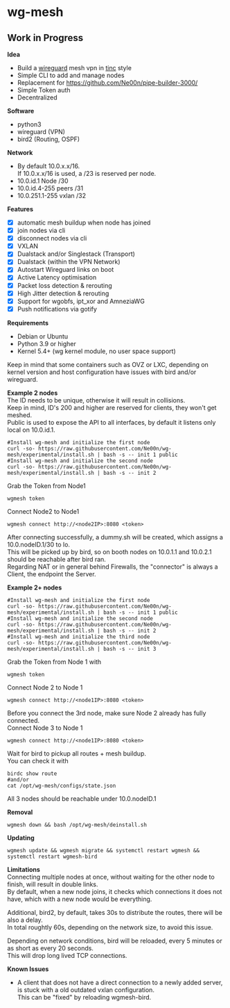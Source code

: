 # wg-mesh
## Work in Progress

**Idea**<br />
- Build a [wireguard](https://www.wireguard.com/) mesh vpn in [tinc](https://www.tinc-vpn.org/) style
- Simple CLI to add and manage nodes
- Replacement for https://github.com/Ne00n/pipe-builder-3000/
- Simple Token auth
- Decentralized

**Software**<br />
- python3
- wireguard (VPN)
- bird2 (Routing, OSPF)

**Network**<br />
- By default 10.0.x.x/16.<br>
If 10.0.x.x/16 is used, a /23 is reserved per node.
- 10.0.id.1 Node /30<br>
- 10.0.id.4-255 peers /31<br>
- 10.0.251.1-255 vxlan /32<br>

**Features**<br>
- [x] automatic mesh buildup when node has joined
- [x] join nodes via cli
- [x] disconnect nodes via cli
- [x] VXLAN
- [x] Dualstack and/or Singlestack (Transport)
- [x] Dualstack (within the VPN Network)
- [x] Autostart Wireguard links on boot
- [x] Active Latency optimisation
- [x] Packet loss detection & rerouting
- [x] High Jitter detection & rerouting
- [x] Support for wgobfs, ipt_xor and AmneziaWG
- [x] Push notifications via gotify

**Requirements**<br>
- Debian or Ubuntu
- Python 3.9 or higher
- Kernel 5.4+ (wg kernel module, no user space support)

Keep in mind that some containers such as OVZ or LXC, depending on kernel version and host configuration have issues with bird and/or wireguard.<br>

**Example 2 nodes**<br>
The ID needs to be unique, otherwise it will result in collisions.<br>
Keep in mind, ID's 200 and higher are reserved for clients, they won't get meshed.<br>
Public is used to expose the API to all interfaces, by default it listens only local on 10.0.id.1.<br>
```
#Install wg-mesh and initialize the first node
curl -so- https://raw.githubusercontent.com/Ne00n/wg-mesh/experimental/install.sh | bash -s -- init 1 public
#Install wg-mesh and initialize the second node
curl -so- https://raw.githubusercontent.com/Ne00n/wg-mesh/experimental/install.sh | bash -s -- init 2
```
Grab the Token from Node1<br>
```
wgmesh token
```
Connect Node2 to Node1
```
wgmesh connect http://<node2IP>:8080 <token>
```
After connecting successfully, a dummy.sh will be created, which assigns a 10.0.nodeID.1/30 to lo.<br>
This will be picked up by bird, so on booth nodes on 10.0.1.1 and 10.0.2.1 should be reachable after bird ran.<br>
Regarding NAT or in general behind Firewalls, the "connector" is always a Client, the endpoint the Server.<br>

**Example 2+ nodes**<br>
```
#Install wg-mesh and initialize the first node
curl -so- https://raw.githubusercontent.com/Ne00n/wg-mesh/experimental/install.sh | bash -s -- init 1 public
#Install wg-mesh and initialize the second node
curl -so- https://raw.githubusercontent.com/Ne00n/wg-mesh/experimental/install.sh | bash -s -- init 2
#Install wg-mesh and initialize the third node
curl -so- https://raw.githubusercontent.com/Ne00n/wg-mesh/experimental/install.sh | bash -s -- init 3
```
Grab the Token from Node 1 with 
```
wgmesh token
```
Connect Node 2 to Node 1
```
wgmesh connect http://<node1IP>:8080 <token>
```
Before you connect the 3rd node, make sure Node 2 already has fully connected.<br>
Connect Node 3 to Node 1
```
wgmesh connect http://<node1IP>:8080 <token>
```
Wait for bird to pickup all routes + mesh buildup.<br>
You can check it with<br>
```
birdc show route
#and/or
cat /opt/wg-mesh/configs/state.json
```
All 3 nodes should be reachable under 10.0.nodeID.1<br>

**Removal**
```
wgmesh down && bash /opt/wg-mesh/deinstall.sh
```

**Updating**
```
wgmesh update && wgmesh migrate && systemctl restart wgmesh && systemctl restart wgmesh-bird
```

**Limitations**<br>
Connecting multiple nodes at once, without waiting for the other node to finish, will result in double links.<br>
By default, when a new node joins, it checks which connections it does not have, which with a new node would be everything.<br>

Additional, bird2, by default, takes 30s to distribute the routes, there will be also a delay.<br>
In total roughtly 60s, depending on the network size, to avoid this issue.<br>

Depending on network conditions, bird will be reloaded, every 5 minutes or as short as every 20 seconds.<br>
This will drop long lived TCP connections.

**Known Issues**<br>
- A client that does not have a direct connection to a newly added server, is stuck with a old outdated vxlan configuration.<br> 
This can be "fixed" by reloading wgmesh-bird.<br>